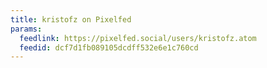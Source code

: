 ```yaml
---
title: kristofz on Pixelfed
params:
  feedlink: https://pixelfed.social/users/kristofz.atom
  feedid: dcf7d1fb089105dcdff532e6e1c760cd
---
```

